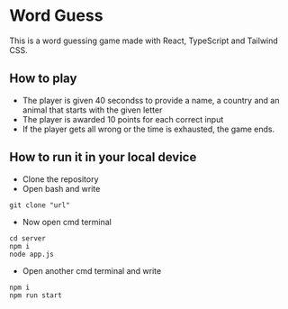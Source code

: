# Word Guess 
This is a word guessing game made with React, TypeScript and Tailwind CSS.

## How to play
- The player is given 40 secondss to provide a name, a country and an animal that starts with the given letter
- The player is awarded 10 points for each correct input
- If the player gets all wrong or the time is exhausted, the game ends.

## How to run it in your local device
- Clone the repository
- Open bash and write
``` 
git clone "url" 
```
- Now open cmd terminal
``` 
cd server
npm i
node app.js
```
- Open another cmd terminal and write

```
npm i
npm run start
```



